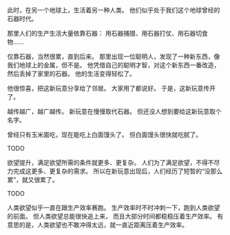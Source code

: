 此时，在另一个地球上，生活着另一种人类。
他们似乎处于我们这个地球曾经的石器时代。

那里人们的生产生活大量依靠石器：
用石器捕猎、用石器打仗、用石器切食物……

仅靠石器，当然很累，直到后来。
那里出现一位聪明人，发现了一种新东西，像我们地球上的金属，但不是。
他凭借自己的聪明才智，对这个新东西一番改造，然后丢掉了家里的石器。
他的生活变得轻松了。

他很惊喜，把这新玩意分享给了邻居。
大家用了都说好。
于是，这新玩意传开了。

越传越广，越广越传。
新玩意在慢慢取代石器。
但还没人想到要给这新玩意取个名字。

曾经只有玉米面吃，现在能吃上白面馒头了。
但白面馒头很快就吃腻了。

TODO

欲望提升，满足欲望所需的条件就更多、更复杂。
人们为了满足欲望，不得不尽力完成这更多、更复杂的需求。
所以在新玩意出现后，人们经历了短暂的“没那么累”，就又很累了。

TODO

人类欲望似乎一直在跟生产效率赛跑。
生产效率时不时冲刺一下，跑到人类欲望的前面。
但人类欲望总能很快追上来，
而且大部分时间都稳稳压着生产效率。
有意思的是，人类欲望也不敢冲得太远，就一直近距离压着生产效率。
